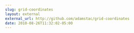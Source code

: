 ```yaml
---
slug: grid-coordinates
layout: external
external_url: http://github.com/adamstac/grid-coordinates
date: 2010-08-26T11:32:02-05:00
---
```

